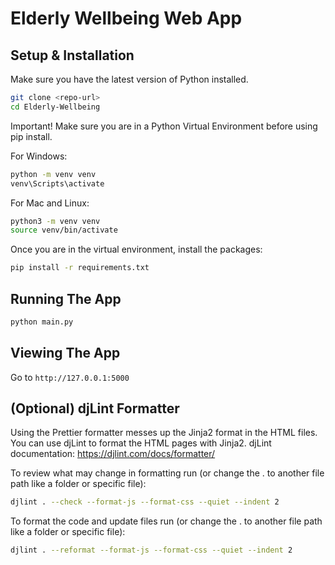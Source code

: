 # Elderly Wellbeing Web App

## Setup & Installation

Make sure you have the latest version of Python installed.

```bash
git clone <repo-url>
cd Elderly-Wellbeing
```

Important! Make sure you are in a Python Virtual Environment before using pip install.

For Windows:
```bash
python -m venv venv
venv\Scripts\activate
```

For Mac and Linux:
```bash
python3 -m venv venv
source venv/bin/activate
```

Once you are in the virtual environment, install the packages:
```bash
pip install -r requirements.txt
```

## Running The App

```bash
python main.py
```

## Viewing The App

Go to `http://127.0.0.1:5000`


## (Optional) djLint Formatter 
Using the Prettier formatter messes up the Jinja2 format in the HTML files.
You can use djLint to format the HTML pages with Jinja2.
djLint documentation: https://djlint.com/docs/formatter/

To review what may change in formatting run (or change the . to another file path like a folder or specific file):
```bash
djlint . --check --format-js --format-css --quiet --indent 2
```

To format the code and update files run (or change the . to another file path like a folder or specific file):
```bash
djlint . --reformat --format-js --format-css --quiet --indent 2
```